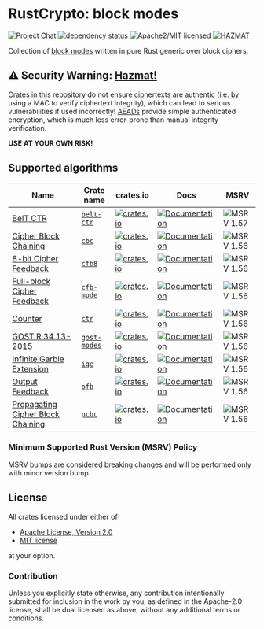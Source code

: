 # RustCrypto: block modes

[![Project Chat][chat-image]][chat-link]
[![dependency status][deps-image]][deps-link]
![Apache2/MIT licensed][license-image]
[![HAZMAT][hazmat-image]][hazmat-link]

Collection of [block modes] written in pure Rust generic over block ciphers.

## ⚠️ Security Warning: [Hazmat!][hazmat-link]

Crates in this repository do not ensure ciphertexts are authentic
(i.e. by using a MAC to verify ciphertext integrity), which can lead to
serious vulnerabilities if used incorrectly!
[AEADs][aead-link] provide simple authenticated encryption, which is much
less error-prone than manual integrity verification.

**USE AT YOUR OWN RISK!**

## Supported algorithms

| Name | Crate name | crates.io |  Docs  | MSRV |
|------|------------|-----------|--------|------|
| [BelT CTR] | [`belt-ctr`] |  [![crates.io](https://img.shields.io/crates/v/belt-ctr.svg)](https://crates.io/crates/belt-ctr) | [![Documentation](https://docs.rs/belt-ctr/badge.svg)](https://docs.rs/belt-ctr) |  ![MSRV 1.57][msrv-1.57] |
| [Cipher Block Chaining][CBC] | [`cbc`] | [![crates.io](https://img.shields.io/crates/v/cbc.svg)](https://crates.io/crates/cbc) | [![Documentation](https://docs.rs/cbc/badge.svg)](https://docs.rs/cbc) |  ![MSRV 1.56][msrv-1.56] |
| [8-bit Cipher Feedback][CFB-8] | [`cfb8`] | [![crates.io](https://img.shields.io/crates/v/cfb8.svg)](https://crates.io/crates/cfb8) | [![Documentation](https://docs.rs/cfb8/badge.svg)](https://docs.rs/cfb8) |  ![MSRV 1.56][msrv-1.56] |
| [Full-block Cipher Feedback][CFB] | [`cfb-mode`] | [![crates.io](https://img.shields.io/crates/v/cfb-mode.svg)](https://crates.io/crates/cfb-mode) | [![Documentation](https://docs.rs/cfb-mode/badge.svg)](https://docs.rs/cfb-mode) |  ![MSRV 1.56][msrv-1.56] |
| [Counter][CTR] | [`ctr`] | [![crates.io](https://img.shields.io/crates/v/ctr.svg)](https://crates.io/crates/ctr) | [![Documentation](https://docs.rs/ctr/badge.svg)](https://docs.rs/ctr) |  ![MSRV 1.56][msrv-1.56] |
| [GOST R 34.13-2015] | [`gost-modes`] | [![crates.io](https://img.shields.io/crates/v/gost-modes.svg)](https://crates.io/crates/gost-modes) | [![Documentation](https://docs.rs/gost-modes/badge.svg)](https://docs.rs/gost-modes) | ![MSRV 1.56][msrv-1.56] |
| [Infinite Garble Extension][IGE] | [`ige`] | [![crates.io](https://img.shields.io/crates/v/ige.svg)](https://crates.io/crates/ige) | [![Documentation](https://docs.rs/ige/badge.svg)](https://docs.rs/ige) |  ![MSRV 1.56][msrv-1.56] |
| [Output Feedback][OFB] | [`ofb`] | [![crates.io](https://img.shields.io/crates/v/ofb.svg)](https://crates.io/crates/ofb) | [![Documentation](https://docs.rs/ofb/badge.svg)](https://docs.rs/ofb) |  ![MSRV 1.56][msrv-1.56] |
| [Propagating Cipher Block Chaining][PCBC] | [`pcbc`] | [![crates.io](https://img.shields.io/crates/v/pcbc.svg)](https://crates.io/crates/pcbc) | [![Documentation](https://docs.rs/pcbc/badge.svg)](https://docs.rs/pcbc) |  ![MSRV 1.56][msrv-1.56] |

### Minimum Supported Rust Version (MSRV) Policy

MSRV bumps are considered breaking changes and will be performed only with minor version bump.

## License

All crates licensed under either of

 * [Apache License, Version 2.0](http://www.apache.org/licenses/LICENSE-2.0)
 * [MIT license](http://opensource.org/licenses/MIT)

at your option.

### Contribution

Unless you explicitly state otherwise, any contribution intentionally submitted for inclusion in the work by you, as defined in the Apache-2.0 license, shall be dual licensed as above, without any additional terms or conditions.

[//]: # (badges)

[chat-image]: https://img.shields.io/badge/zulip-join_chat-blue.svg
[chat-link]: https://rustcrypto.zulipchat.com/#narrow/stream/308460-block-modes
[deps-image]: https://deps.rs/repo/github/RustCrypto/block-modes/status.svg
[deps-link]: https://deps.rs/repo/github/RustCrypto/block-modes
[license-image]: https://img.shields.io/badge/license-Apache2.0/MIT-blue.svg
[hazmat-image]: https://img.shields.io/badge/crypto-hazmat%E2%9A%A0-red.svg
[hazmat-link]: https://github.com/RustCrypto/meta/blob/master/HAZMAT.md
[aead-link]: https://github.com/RustCrypto/AEADs
[msrv-1.56]: https://img.shields.io/badge/rustc-1.56.0+-blue.svg
[msrv-1.57]: https://img.shields.io/badge/rustc-1.57.0+-blue.svg

[//]: # (crates)

[`belt-ctr`]: ./belt-ctr
[`cbc`]: ./cbc
[`cfb8`]: ./cfb8
[`cfb-mode`]: ./cfb-mode
[`ctr`]: ./ctr
[`gost-modes`]: ./gost-modes
[`ige`]: ./ige
[`ofb`]: ./ofb
[`pcbc`]: ./pcbc

[//]: # (links)

[block modes]: https://en.wikipedia.org/wiki/Block_cipher_mode_of_operation
[BelT CTR]: https://apmi.bsu.by/assets/files/std/belt-spec371.pdf
[CBC]: https://en.wikipedia.org/wiki/Block_cipher_mode_of_operation#Cipher_block_chaining_(CBC)
[CFB-8]: https://en.wikipedia.org/wiki/Block_cipher_mode_of_operation#CFB-1,_CFB-8,_CFB-64,_CFB-128,_etc.
[CFB]: https://en.wikipedia.org/wiki/Block_cipher_mode_of_operation#Full-block_CFB
[CTR]: https://en.wikipedia.org/wiki/Block_cipher_mode_of_operation#Counter_(CTR)
[GOST R 34.13-2015]: https://tc26.ru/standard/gost/GOST_R_3413-2015.pdf
[IGE]: https://www.links.org/files/openssl-ige.pdf
[OFB]: https://en.wikipedia.org/wiki/Block_cipher_mode_of_operation#Output_feedback_(OFB)
[PCBC]: https://en.wikipedia.org/wiki/Block_cipher_mode_of_operation#Propagating_cipher_block_chaining_(PCBC)
